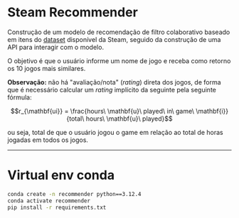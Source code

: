 # Steam Recommender

Construção de um modelo de recomendação de filtro colaborativo baseado em itens do [dataset](https://www.kaggle.com/datasets/tamber/steam-video-games) disponível da Steam, seguido da construção de uma API para interagir com o modelo.

O objetivo é que o usuário informe um nome de jogo e receba como retorno os 10 jogos mais similares.

**Observação:** não há "avaliação/nota" (*rating*) direta dos jogos, de forma que é necessário calcular um *rating* implícito da seguinte pela seguinte fórmula: 

$$r_{\mathbf{ui}} = \frac{hours\ \mathbf{u}\ played\ in\ game\ \mathbf{i}}{total\ hours\ \mathbf{u}\ played}$$

ou seja, total de que o usuário jogou o game em relação ao total de horas jogadas em todos os jogos.



--- 
# Virtual env conda


```bash
conda create -n recommender python==3.12.4
conda activate recommender
pip install -r requirements.txt
```
